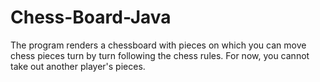 # Chess-Board-Java

The program renders a chessboard with pieces on which you can move chess pieces turn by turn following the chess rules. For now, you cannot take out another player's pieces.
